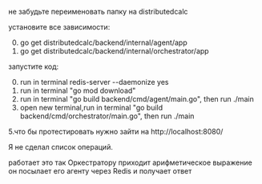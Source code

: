 не забудьте переименовать папку на distributedcalc

установите все зависимости:

0. go get distributedcalc/backend/internal/agent/app
1. go get distributedcalc/backend/internal/orchestrator/app


запустите код:

0. run in terminal redis-server --daemonize yes 
2. run in terminal "go mod download"
3. run in terminal "go build backend/cmd/agent/main.go", then run ./main
4. open new terminal,run in terminal "go build backend/cmd/orchestrator/main.go", then run ./main

5.что бы протестировать нужно зайти на http://localhost:8080/

Я не сделал список операций.

работает это так Оркестратору приходит арифметическое выражение он посылает его агенту через Redis и получает ответ
